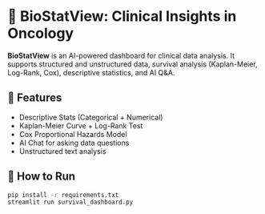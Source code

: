 # 🧠 BioStatView: Clinical Insights in Oncology

**BioStatView** is an AI-powered dashboard for clinical data analysis. It supports structured and unstructured data, survival analysis (Kaplan-Meier, Log-Rank, Cox), descriptive statistics, and AI Q&A.

## 🚀 Features
- Descriptive Stats (Categorical + Numerical)
- Kaplan-Meier Curve + Log-Rank Test
- Cox Proportional Hazards Model
- AI Chat for asking data questions
- Unstructured text analysis

## 📁 How to Run

```bash
pip install -r requirements.txt
streamlit run survival_dashboard.py
